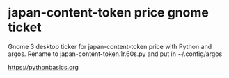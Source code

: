 # japan-content-token price gnome ticket 

Gnome 3 desktop ticker for japan-content-token price with Python and argos. Rename to japan-content-token.1r.60s.py and put in ~/.config/argos

https://pythonbasics.org
